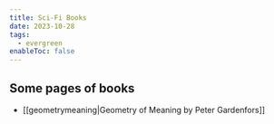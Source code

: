 ```yaml
---
title: Sci-Fi Books
date: 2023-10-28
tags:
  - evergreen
enableToc: false
---
```


## Some pages of books

* [[geometrymeaning|Geometry of Meaning by Peter Gardenfors]]




